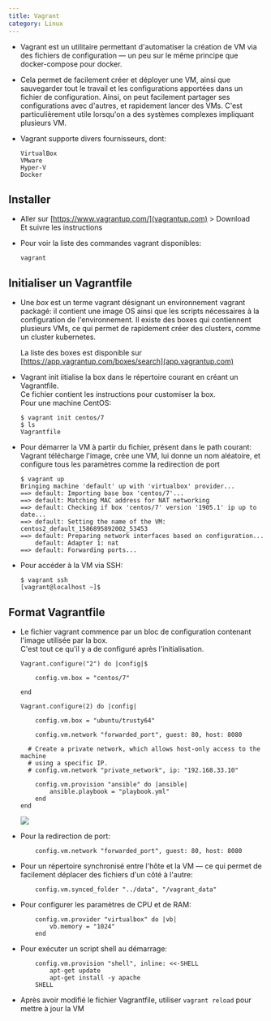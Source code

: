 ```yaml
---
title: Vagrant
category: Linux
---
```


* Vagrant est un utilitaire permettant d'automatiser la création de VM via des fichiers de configuration — un peu sur le même principe que docker-compose pour docker.

* Cela permet de facilement créer et déployer une VM, ainsi que sauvegarder tout le travail et les configurations apportées dans un fichier de configuration. Ainsi, on peut facilement partager ses configurations avec d'autres, et rapidement lancer des VMs. C'est particulièrement utile lorsqu'on a des systèmes complexes impliquant plusieurs VM.  

* Vagrant supporte divers fournisseurs, dont:

    ```
    VirtualBox
    VMware
    Hyper-V
    Docker
    ````

## Installer

* Aller sur [https://www.vagrantup.com/](vagrantup.com) > Download  
  Et suivre les instructions

* Pour voir la liste des commandes vagrant disponibles:

    ```
    vagrant
    ```

## Initialiser un Vagrantfile

* Une *box* est un terme vagrant désignant un environnement vagrant packagé: il contient une image OS ainsi que les scripts nécessaires à la configuration de l'environnement. Il existe des boxes qui contiennent plusieurs VMs, ce qui permet de rapidement créer des clusters, comme un cluster kubernetes.

  La liste des boxes est disponible sur [https://app.vagrantup.com/boxes/search](app.vagrantup.com)

* Vagrant init iitialise la box dans le répertoire courant en créant un Vagrantfile.  
  Ce fichier contient les instructions pour customiser la box.  
    Pour une machine CentOS:

    ```
    $ vagrant init centos/7
    $ ls
    Vagrantfile
    ```

* Pour démarrer la VM à partir du fichier, présent dans le path courant:  
  Vagrant télécharge l'image, crée une VM, lui donne un nom aléatoire, et configure tous les paramètres comme la redirection de port

    ```
    $ vagrant up
    Bringing machine 'default' up with 'virtualbox' provider...
    ==> default: Importing base box 'centos/7'...
    ==> default: Matching MAC address for NAT networking
    ==> default: Checking if box 'centos/7' version '1905.1' ip up to date...
    ==> default: Setting the name of the VM: centos2_default_1586895892002_53453
    ==> default: Preparing network interfaces based on configuration...
        default: Adapter 1: nat
    ==> default: Forwarding ports...
    ```

* Pour accéder à la VM via SSH:

    ```
    $ vagrant ssh
    [vagrant@localhost ~]$
    ```

## Format Vagrantfile

* Le fichier vagrant commence par un bloc de configuration contenant l'image utilisée par la box.  
  C'est tout ce qu'il y a de configuré après l'initialisation.

    ```
    Vagrant.configure("2") do |config|$

        config.vm.box = "centos/7"

    end
    ```
    ```
    Vagrant.configure(2) do |config|

        config.vm.box = "ubuntu/trusty64"

        config.vm.network "forwarded_port", guest: 80, host: 8080

      # Create a private network, which allows host-only access to the machine
      # using a specific IP.
      # config.vm.network "private_network", ip: "192.168.33.10"

        config.vm.provision "ansible" do |ansible|
            ansible.playbook = "playbook.yml"
        end
    end
    ```

  ![](https://i.imgur.com/ChMph1y.png)

* Pour la redirection de port:

    ```
        config.vm.network "forwarded_port", guest: 80, host: 8080
    ```

* Pour un répertoire synchronisé entre l'hôte et la VM — ce qui permet de facilement déplacer des fichiers d'un côté à l'autre:

    ```
        config.vm.synced_folder "../data", "/vagrant_data"
    ```

* Pour configurer les paramètres de CPU et de RAM:

    ```
        config.vm.provider "virtualbox" do |vb|
            vb.memory = "1024"
        end
    ```

* Pour exécuter un script shell au démarrage:

    ```
        config.vm.provision "shell", inline: <<-SHELL
            apt-get update
            apt-get install -y apache
        SHELL
    ```

* Après avoir modifié le fichier Vagrantfile, utiliser `vagrant reload` pour mettre à jour la VM


